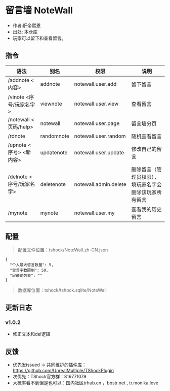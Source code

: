 # 留言墙 NoteWall

- 作者:肝帝熙恩
- 出处: 本仓库
- 玩家可以留下和查看留言。

## 指令

| 语法       | 别名                      | 权限                   | 说明                   |
|------------|---------------------------|------------------------|------------------------|
| /addnote <内容>      | addnote              | notewall.user.add      | 留下留言               |
| /vinote <序号/玩家名字>  | viewnote       | notewall.user.view     | 查看留言               |
| /notewall <页码/help>   | notewall                  | notewall.user.page     | 留言墙分页             |
| /rdnote   | randomnote        | notewall.user.random   | 随机查看留言           |
| /upnote <序号> <新内容>  | updatenote       | notewall.user.update   | 修改自己的留言         |
| /delnote <序号/玩家名字>  | deletenote       | notewall.admin.delete  | 删除留言（管理员权限），填玩家名字会删除该玩家所有留言 |
| /mynote   | mynote                    | notewall.user.my       | 查看我的历史留言       |

## 配置

> 配置文件位置：tshock/NoteWall.zh-CN.json
```json5
{
  "个人最大留言数量": 5,
  "留言字数限制": 50,
  "屏蔽词列表": ""
}
```
> 数据库位置：tshock/tshock.sqlite/NoteWall

## 更新日志

### v1.0.2
- 修正文本和del逻辑


## 反馈
- 优先发issued -> 共同维护的插件库：https://github.com/UnrealMultiple/TShockPlugin
- 次优先：TShock官方群：816771079
- 大概率看不到但是也可以：国内社区trhub.cn ，bbstr.net , tr.monika.love
